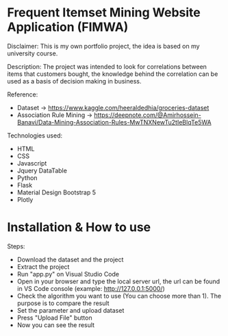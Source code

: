 # Frequent Itemset Mining Website Application (FIMWA)

Disclaimer: 
This is my own portfolio project, the idea is based on my university course.

Description:
The project was intended to look for correlations between items that customers bought, the knowledge behind the correlation can be used as a basis of decision making in business.

Reference:
- Dataset -> https://www.kaggle.com/heeraldedhia/groceries-dataset
- Association Rule Mining -> https://deepnote.com/@Amirhossein-Banavi/Data-Mining-Association-Rules-MwTNXNewTu2tIeBlqTe5WA

Technologies used:
- HTML
- CSS
- Javascript
- Jquery DataTable
- Python
- Flask
- Material Design Bootstrap 5
- Plotly

# Installation & How to use 

Steps:
- Download the dataset and the project
- Extract the project
- Run "app.py" on Visual Studio Code
- Open in your browser and type the local server url, the url can be found in VS Code console (example: http://127.0.0.1:5000/)
- Check the algorithm you want to use (You can choose more than 1). The purpose is to compare the result 
- Set the parameter and upload dataset
- Press "Upload File" button
- Now you can see the result
